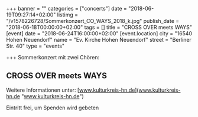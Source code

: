 +++
banner = ""
categories = ["concerts"]
date = "2018-06-19T09:27:14+02:00"
listimg = "/v1578226728/Sommerkonzert_CO_WAYS_2018_k.jpg"
publish_date = "2018-06-18T00:00:00+02:00"
tags = []
title = "CROSS OVER meets WAYS"
[event]
date = "2018-06-24T16:00:00+02:00"
[event.location]
city = "16540 Hohen Neuendorf"
name = "Ev. Kirche Hohen Neuendorf"
street = "Berliner Str. 40"
type = "events"

+++
Sommerkonzert mit zwei Chören:

## CROSS OVER meets WAYS

Weitere Informationen unter: [www.kulturkreis-hn.de](www.kulturkreis-hn.de "www.kulturkreis-hn.de")

Eintritt frei, um Spenden wird gebeten
